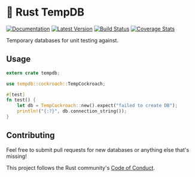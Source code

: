 # 💾 Rust TempDB

[![Documentation](https://docs.rs/tempdb/badge.svg)](https://docs.rs/tempdb) [![Latest Version](https://img.shields.io/crates/v/tempdb.svg)](https://crates.io/crates/tempdb) [![Build Status](https://api.travis-ci.org/calder/rust-tempdb.svg?branch=master)](https://travis-ci.org/calder/rust-tempdb) [![Coverage Stats](https://codecov.io/gh/calder/rust-tempdb/branch/master/graph/badge.svg)](https://codecov.io/gh/calder/rust-tempdb)

Temporary databases for unit testing against.

## Usage

```rust
extern crate tempdb;

use tempdb::cockroach::TempCockroach;

#[test]
fn test() {
    let db = TempCockroach::new().expect("failed to create DB");
    println!("{:?}", db.connection_string());
}
```

## Contributing

Feel free to submit pull requests for new databases or anything else that's missing!

This project follows the Rust community's [Code of Conduct](https://www.rust-lang.org/policies/code-of-conduct).
